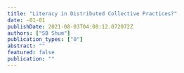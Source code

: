 ```yaml
---
title: "Literacy in Distributed Collective Practices?"
date: -01-01
publishDate: 2021-08-03T04:08:12.072072Z
authors: ["SB Shum"]
publication_types: ["0"]
abstract: ""
featured: false
publication: ""
---
```



